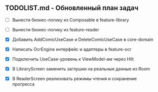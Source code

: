## TODOLIST.md - Обновленный план задач

- [ ] Вынести бизнес-логику из Composable в feature-library
- [ ] Вынести бизнес-логику из feature-reader
- [x] Добавить AddComicUseCase и DeleteComicUseCase в core-domain
- [x] Написать OcrEngine интерфейс и адаптеры в feature-ocr
- [x] Подключить UseCase-уровень к ViewModel-ам через Hilt
- [x] В LibraryScreen заменить заглушки на реальные данные из Room
- [x] В ReaderScreen реализовать режимы чтения и сохранение прогресса

